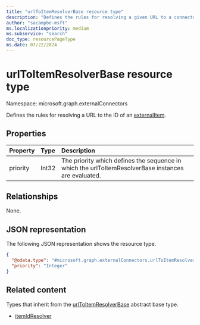 ```yaml
---
title: "urlToItemResolverBase resource type"
description: "Defines the rules for resolving a given URL to a connector item."
author: "sacampbe-msft"
ms.localizationpriority: medium
ms.subservice: "search"
doc_type: resourcePageType
ms.date: 07/22/2024
---
```


# urlToItemResolverBase resource type

Namespace: microsoft.graph.externalConnectors

Defines the rules for resolving a URL to the ID of an [externalItem](externalconnectors-externalitem.md).

## Properties
|Property|Type|Description|
|:---|:---|:---|
|priority|Int32|The priority which defines the sequence in which the urlToItemResolverBase instances are evaluated. |

## Relationships
None.

## JSON representation
The following JSON representation shows the resource type.
<!-- {
  "blockType": "resource",
  "@odata.type": "microsoft.graph.externalConnectors.urlToItemResolverBase"
}
-->
``` json
{
  "@odata.type": "#microsoft.graph.externalConnectors.urlToItemResolverBase",
  "priority": "Integer"
}
```

## Related content

Types that inherit from the [urlToItemResolverBase](externalconnectors-urlToItemResolverBase.md) abstract base type.
- [itemIdResolver](externalconnectors-itemidresolver.md)
